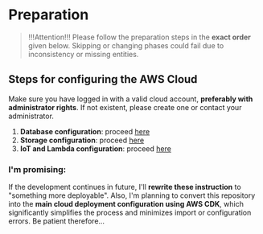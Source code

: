 # Preparation

> !!!Attention!!!
> Please follow the preparation steps in the **exact order** given below.
> Skipping or changing phases could fail due to inconsistency or missing entities.

## Steps for configuring the AWS Cloud

Make sure you have logged in with a valid cloud account, **preferably with administrator rights**. If not existent, please create one or contact your administrator.

1. **Database configuration**: proceed [here](/database)
2. **Storage configuration**: proceed [here](/storage)
3. **IoT and Lambda configuration**: proceed [here](here)

### I'm promising:

If the development continues in future, I'll **rewrite these instruction** to "something more deployable".
Also, I'm planning to convert this repository into the **main cloud deployment configuration using AWS CDK**, which significantly simplifies the process and minimizes import or configuration errors.
Be patient therefore...
